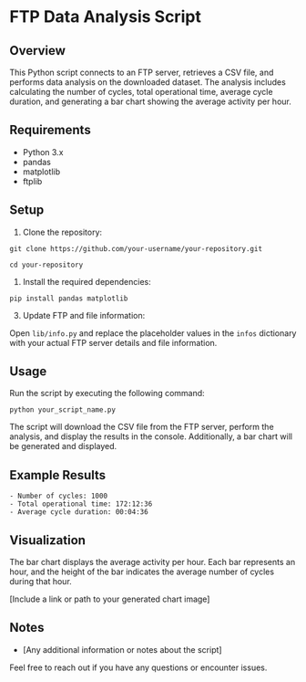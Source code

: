 # FTP Data Analysis Script

## Overview

This Python script connects to an FTP server, retrieves a CSV file, and performs data analysis on the downloaded dataset. The analysis includes calculating the number of cycles, total operational time, average cycle duration, and generating a bar chart showing the average activity per hour.

## Requirements

- Python 3.x
- pandas
- matplotlib
- ftplib

## Setup

1. Clone the repository:

```
git clone https://github.com/your-username/your-repository.git

cd your-repository
```

1. Install the required dependencies:

```
pip install pandas matplotlib
```

3. Update FTP and file information:

Open `lib/info.py` and replace the placeholder values in the `infos` dictionary with your actual FTP server details and file information.

## Usage

Run the script by executing the following command:

```
python your_script_name.py
```

The script will download the CSV file from the FTP server, perform the analysis, and display the results in the console. Additionally, a bar chart will be generated and displayed.

## Example Results
```
- Number of cycles: 1000
- Total operational time: 172:12:36
- Average cycle duration: 00:04:36
```

## Visualization

The bar chart displays the average activity per hour. Each bar represents an hour, and the height of the bar indicates the average number of cycles during that hour.

[Include a link or path to your generated chart image]

## Notes

- [Any additional information or notes about the script]

Feel free to reach out if you have any questions or encounter issues.
